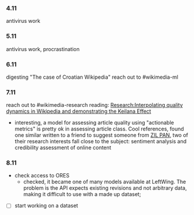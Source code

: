 ### 4.11

antivirus work

### 5.11

antivirus work, procrastination

### 6.11

digesting "The case of Croatian Wikipedia"
reach out to #wikimedia-ml

### 7.11

reach out to #wikimedia-research
reading: [Research:Interpolating quality dynamics in Wikipedia and demonstrating the Keilana Effect](https://meta.wikimedia.org/wiki/Research:Interpolating_quality_dynamics_in_Wikipedia_and_demonstrating_the_Keilana_Effect)

- interesting, a model for assessing article quality using "actionable metrics" is pretty ok in assessing article class. Cool references, found one similar
  written to a friend to suggest someone from [ZIL PAN](https://zil.ipipan.waw.pl/), two of their research interests fall close to the subject: sentiment analysis and
  credibility assessment of online content

### 8.11

- check access to ORES
  - checked, it became one of many models available at LeftWing. The problem is the API expects existing revisions and not arbitrary data, making it difficult to use with a made up dataset;
- [ ] start working on a dataset
